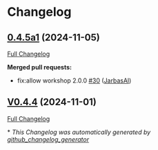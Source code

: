 # Changelog

## [0.4.5a1](https://github.com/OpenVoiceOS/skill-ovos-boot-finished/tree/0.4.5a1) (2024-11-05)

[Full Changelog](https://github.com/OpenVoiceOS/skill-ovos-boot-finished/compare/V0.4.4...0.4.5a1)

**Merged pull requests:**

- fix:allow workshop 2.0.0 [\#30](https://github.com/OpenVoiceOS/skill-ovos-boot-finished/pull/30) ([JarbasAl](https://github.com/JarbasAl))

## [V0.4.4](https://github.com/OpenVoiceOS/skill-ovos-boot-finished/tree/V0.4.4) (2024-11-01)

[Full Changelog](https://github.com/OpenVoiceOS/skill-ovos-boot-finished/compare/0.4.4...V0.4.4)



\* *This Changelog was automatically generated by [github_changelog_generator](https://github.com/github-changelog-generator/github-changelog-generator)*
